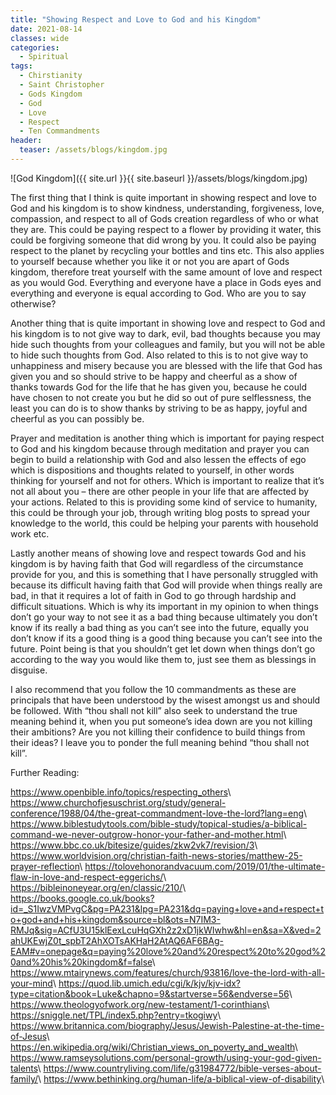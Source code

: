 ```yaml
---
title: "Showing Respect and Love to God and his Kingdom"
date: 2021-08-14
classes: wide
categories:
  - Spiritual 
tags: 
  - Chirstianity
  - Saint Christopher
  - Gods Kingdom
  - God
  - Love
  - Respect
  - Ten Commandments
header: 
  teaser: /assets/blogs/kingdom.jpg
---
```


![God Kingdom]({{ site.url }}{{ site.baseurl }}/assets/blogs/kingdom.jpg)

The first thing that I think is quite important in showing respect and love to God and his kingdom is to show kindness, understanding, forgiveness, love, compassion, and respect to all of Gods creation regardless of who or what they are. This could be paying respect to a flower by providing it water, this could be forgiving someone that did wrong by you. It could also be paying respect to the planet by recycling your bottles and tins etc. This also applies to yourself because whether you like it or not you are apart of Gods kingdom, therefore treat yourself with the same amount of love and respect as you would God. Everything and everyone have a place in Gods eyes and everything and everyone is equal according to God. Who are you to say otherwise?

Another thing that is quite important in showing love and respect to God and his kingdom is to not give way to dark, evil, bad thoughts because you may hide such thoughts from your colleagues and family, but you will not be able to hide such thoughts from God. Also related to this is to not give way to unhappiness and misery because you are blessed with the life that God has given you and so should strive to be happy and cheerful as a show of thanks towards God for the life that he has given you, because he could have chosen to not create you but he did so out of pure selflessness, the least you can do is to show thanks by striving to be as happy, joyful and cheerful as you can possibly be. 

Prayer and meditation is another thing which is important for paying respect to God and his kingdom because through meditation and prayer you can begin to build a relationship with God and also lessen the effects of ego which is dispositions and thoughts related to yourself, in other words thinking for yourself and not for others. Which is important to realize that it’s not all about you – there are other people in your life that are affected by your actions. Related to this is providing some kind of service to humanity, this could be through your job, through writing blog posts to spread your knowledge to the world, this could be helping your parents with household work etc. 

Lastly another means of showing love and respect towards God and his kingdom is by having faith that God will regardless of the circumstance provide for you, and this is something that I have personally struggled with because its difficult having faith that God will provide when things really are bad, in that it requires a lot of faith in God to go through hardship and difficult situations. Which is why its important in my opinion to when things don’t go your way to not see it as a bad thing because ultimately you don’t know if its really a bad thing as you can’t see into the future, equally you don’t know if its a good thing is a good thing because you can’t see into the future. Point being is that you shouldn’t get let down when things don’t go according to the way you would like them to, just see them as blessings in disguise. 

I also recommend that you follow the 10 commandments as these are principals that have been understood by the wisest amongst us and should be followed. With “thou shall not kill” also seek to understand the true meaning behind it, when you put someone’s idea down are you not killing their ambitions? Are you not killing their confidence to build things from their ideas? I leave you to ponder the full meaning behind “thou shall not kill”. 

Further Reading:

<https://www.openbible.info/topics/respecting_others>\\
<https://www.churchofjesuschrist.org/study/general-conference/1988/04/the-great-commandment-love-the-lord?lang=eng>\\
<https://www.biblestudytools.com/bible-study/topical-studies/a-biblical-command-we-never-outgrow-honor-your-father-and-mother.html>\\
<https://www.bbc.co.uk/bitesize/guides/zkw2vk7/revision/3>\\
<https://www.worldvision.org/christian-faith-news-stories/matthew-25-prayer-reflection>\\
<https://tolovehonorandvacuum.com/2019/01/the-ultimate-flaw-in-love-and-respect-eggerichs/>\\
<https://bibleinoneyear.org/en/classic/210/>\\
<https://books.google.co.uk/books?id=_S1IwzVMPvgC&pg=PA231&lpg=PA231&dq=paying+love+and+respect+to+god+and+his+kingdom&source=bl&ots=N7IM3-RMJq&sig=ACfU3U15klEexLcuHqGXh2z2xD1jkWIwhw&hl=en&sa=X&ved=2ahUKEwjZ0t_spbT2AhXOTsAKHaH2AtAQ6AF6BAg-EAM#v=onepage&q=paying%20love%20and%20respect%20to%20god%20and%20his%20kingdom&f=false>\\
<https://www.mtairynews.com/features/church/93816/love-the-lord-with-all-your-mind>\\
<https://quod.lib.umich.edu/cgi/k/kjv/kjv-idx?type=citation&book=Luke&chapno=9&startverse=56&endverse=56>\\
<https://www.theologyofwork.org/new-testament/1-corinthians>\\
<https://sniggle.net/TPL/index5.php?entry=tkogiwy>\\
<https://www.britannica.com/biography/Jesus/Jewish-Palestine-at-the-time-of-Jesus>\\
<https://en.wikipedia.org/wiki/Christian_views_on_poverty_and_wealth>\\
<https://www.ramseysolutions.com/personal-growth/using-your-god-given-talents>\\
<https://www.countryliving.com/life/g31984772/bible-verses-about-family/>\\
<https://www.bethinking.org/human-life/a-biblical-view-of-disability>\\
